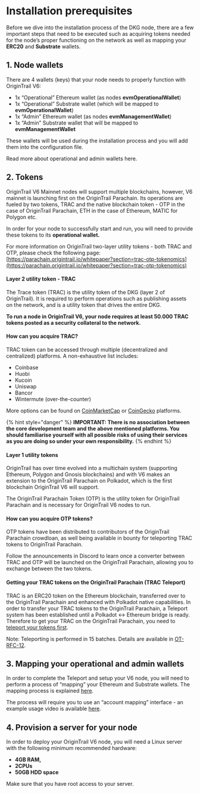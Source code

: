 # Installation prerequisites

Before we dive into the installation process of the DKG node, there are a few important steps that need to be executed such as acquiring tokens needed for the node’s proper functioning on the network as well as mapping your **ERC20** and **Substrate** wallets.

## 1. Node wallets

There are 4 wallets (keys) that your node needs to properly function with OriginTrail V6:

* 1x “Operational” Ethereum wallet (as nodes **evmOperationalWallet**)
* 1x “Operational” Substrate wallet (which will be mapped to **evmOperationalWallet**)
* 1x “Admin” Ethereum wallet (as nodes **evmManagementWallet**)
* 1x “Admin” Substrate wallet that will be mapped to **evmManagementWallet**

These wallets will be used during the installation process and you will add them into the configuration file.

Read more about operational and admin wallets here.

## 2. Tokens

OriginTrail V6 Mainnet nodes will support multiple blockchains, however, V6 mainnet is launching first on the OriginTrail Parachain. Its operations are fueled by two tokens, TRAC and the native blockchain token - OTP in the case of OriginTrail Parachain, ETH in the case of Ethereum, MATIC for Polygon etc.

In order for your node to successfully start and run, you will need to provide these tokens to its **operational wallet.**

For more information on OriginTrail two-layer utility tokens - both TRAC and OTP, please check the following page: [https://parachain.origintrail.io/whitepaper?section=trac-otp-tokenomics](https://parachain.origintrail.io/whitepaper?section=trac-otp-tokenomics)

#### Layer 2 utility token - TRAC

The Trace token (TRAC) is the utility token of the DKG (layer 2 of OriginTrail). It is required to perform operations such as publishing assets on the network, and is a utility token that drives the entire DKG.

**To run a node in OriginTrail V6, your node requires at least 50.000 TRAC tokens posted as a security collateral to the network.**

#### How can you acquire TRAC?&#x20;

TRAC token can be accessed through multiple (decentralized and centralized) platforms. A non-exhaustive list includes:

* Coinbase&#x20;
* Huobi&#x20;
* Kucoin&#x20;
* Uniswap&#x20;
* Bancor&#x20;
* Wintermute (over-the-counter)

More options can be found on [CoinMarketCap](https://coinmarketcap.com/currencies/origintrail/) or [CoinGecko](https://www.coingecko.com/sl/coins/origintrail#markets) platforms.

{% hint style="danger" %}
**IMPORTANT: There is no association between the core development team and the above mentioned platforms. You should familiarise yourself with all possible risks of using their services as you are doing so under your own responsibility.**
{% endhint %}

#### Layer 1 utility tokens

OriginTrail has over time evolved into a multichain system (supporting Ethereum, Polygon and Gnosis blockchains) and with V6 makes an extension to the OriginTrail Parachain on Polkadot, which is the first blockchain OriginTrail V6 will support.

The OriginTrail Parachain Token (OTP) is the utility token for OriginTrail Parachain and is necessary for OriginTrail V6 nodes to run.

#### How can you acquire OTP tokens?

OTP tokens have been distributed to contributors of the OriginTrail Parachain crowdloan, as well being available in bounty for teleporting TRAC tokens to OriginTrail Parachain.

Follow the announcements in Discord to learn once a converter between TRAC and OTP will be launched on the OriginTrail Parachain, allowing you to exchange between the two tokens.

#### Getting your TRAC tokens on the OriginTrail Parachain (TRAC Teleport)

&#x20;TRAC is an ERC20 token on the Ethereum blockchain, transferred over to the OriginTrail Parachain and enhanced with Polkadot native capabilities. In order to transfer your TRAC tokens to the OriginTrail Parachain, a Teleport system has been established until a Polkadot <-> Ethereum bridge is ready. Therefore to get your TRAC on the OriginTrail Parachain, you need to [teleport your tokens first](https://teleport.origintrail.io/).

Note: Teleporting is performed in 15 batches. Details are available in [OT-RFC-12](https://github.com/OriginTrail/OT-RFC-repository/blob/main/RFCs/OT-RFC-12%20OriginTrail%20Parachain%20TRAC%20bridges%20\(v2\).pdf).

## **3**. **Mapping your operational and admin wallets**

In order to complete the Teleport and setup your V6 node, you will need to perform a process of “mapping” your Ethereum and Substrate wallets. The mapping process is explained [here](https://docs.origintrail.io/blockchain-layer-1/origintrail-parachain/teleport-instructions).

The process will require you to use an “account mapping” interface - an example usage video is available [here](https://www.youtube.com/watch?v=yltbdB1bpEA).

## **4**. **Provision a server for your node**

In order to deploy your OriginTrail V6 node, you will need a Linux server with the following minimum recommended hardware:

* **4GB RAM,**&#x20;
* **2CPUs**&#x20;
* **50GB HDD space**

Make sure that you have root access to your server.


